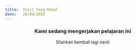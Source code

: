 ```yaml
---
title:  Injil Yang Kekal
date:   26/04/2018
---
```


### <center>Kami sedang mengerjakan pelajaran ini</center>
<center>Silahkan kembali lagi nanti</center>